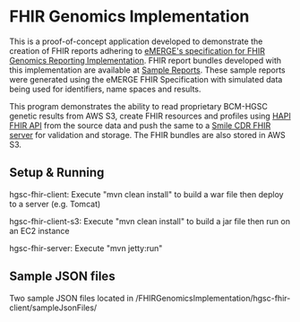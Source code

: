 # FHIR Genomics Implementation

This is a proof-of-concept application developed to demonstrate the creation of FHIR reports adhering to [eMERGE's specification for FHIR Genomics Reporting Implementation](https://emerge-fhir-spec.readthedocs.io/en/latest/). FHIR report bundles developed with this implementation are available at [Sample Reports](https://github.com/emerge-ehri/fhir-specification/tree/master/Sample%20Reports). These sample reports were generated using the eMERGE FHIR Specification with simulated data being used for identifiers, name spaces and results.

This program demonstrates the ability to read proprietary BCM-HGSC genetic results from AWS S3, create FHIR resources and profiles using [HAPI FHIR API](https://hapifhir.io/) from the source data and push the same to a [Smile CDR FHIR server](https://smilecdr.com/smilecdr.html) for validation and storage. The FHIR bundles are also stored in AWS S3.

## Setup & Running

hgsc-fhir-client:
Execute "mvn clean install" to build a war file then deploy to a server (e.g. Tomcat)

hgsc-fhir-client-s3:
Execute "mvn clean install" to build a jar file then run on an EC2 instance

hgsc-fhir-server:
Execute "mvn jetty:run"

## Sample JSON files

Two sample JSON files located in /FHIRGenomicsImplementation/hgsc-fhir-client/sampleJsonFiles/